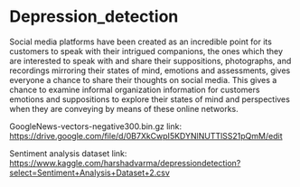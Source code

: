 # Depression_detection
Social media platforms have been created as an incredible point for its customers to speak with their intrigued companions, the ones which they are interested to speak with and share their suppositions, photographs, and recordings mirroring their states of mind, emotions and assessments, gives everyone a chance to share their thoughts on social media. This gives a chance to examine informal organization information for customers emotions and suppositions to explore their states of mind and perspectives when they are conveying by means of these online networks. 

GoogleNews-vectors-negative300.bin.gz link:
https://drive.google.com/file/d/0B7XkCwpI5KDYNlNUTTlSS21pQmM/edit

Sentiment analysis dataset link:
https://www.kaggle.com/harshadvarma/depressiondetection?select=Sentiment+Analysis+Dataset+2.csv
